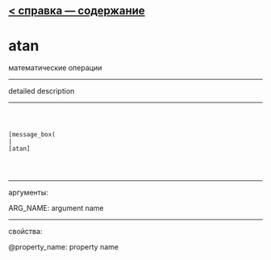 [< справка — содержание](ceammc_lib.html)
---

# atan


математические операции

---

detailed description
<br>


---


```



[message_box(                                 
|
[atan]


            
```

---
аргументы:

ARG_NAME: argument name<br>

---
свойства:

@property_name: property name<br>

